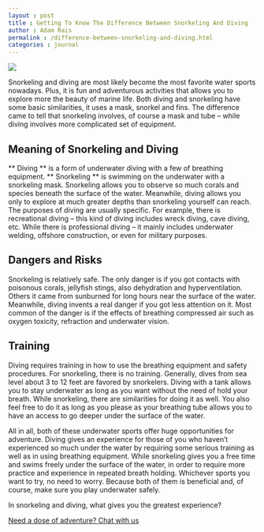 ```yaml
---
layout : post
title : Getting To Know The Difference Between Snorkeling And Diving
author : Adam Rais
permalink : /difference-between-snorkeling-and-diving.html
categories : journal
---
```


<img src="https://i.imgur.com/y6xYpPX.jpg" class="img-responsive post-feat-img" />

Snorkeling and diving are most likely become the most favorite water sports
nowadays. Plus, it is fun and adventurous activities that allows you to explore more the
beauty of marine life. Both diving and snorkeling have some basic similarities, it uses a mask,
snorkel and fins. The difference came to tell that snorkeling involves, of course a mask and
tube – while diving involves more complicated set of equipment.

## Meaning of Snorkeling and Diving
** Diving ** is a form of underwater diving with a few of breathing equipment. ** Snorkeling ** is
swimming on the underwater with a snorkeling mask. Snorkeling allows you to observe so
much corals and species beneath the surface of the water. Meanwhile, diving allows you
only to explore at much greater depths than snorkeling yourself can reach. The purposes of
diving are usually specific. For example, there is recreational diving – this kind of diving
includes wreck diving, cave diving, etc. While there is professional diving – it mainly includes
underwater welding, offshore construction, or even for military purposes.

## Dangers and Risks
Snorkeling is relatively safe. The only danger is if you got contacts with poisonous corals,
jellyfish stings, also dehydration and hyperventilation. Others it came from sunburned for
long hours near the surface of the water. Meanwhile, diving invents a real danger if you got
less attention on it. Most common of the danger is if the effects of breathing compressed air
such as oxygen toxicity, refraction and underwater vision.

## Training
Diving requires training in how to use the breathing equipment and safety procedures. For
snorkeling, there is no training. Generally, dives from sea level about 3 to 12 feet are
favored by snorkelers. Diving with a tank allows you to stay underwater as long as you want
without the need of hold your breath. While snorkeling, there are similarities for doing it as
well. You also feel free to do it as long as you please as your breathing tube allows you to
have an access to go deeper under the surface of the water.

All in all, both of these underwater sports offer huge opportunities for adventure.
Diving gives an experience for those of you who haven’t experienced so much under the
water by requiring some serious training as well as in using breathing equipment. While
snorkeling gives you a free time and swims freely under the surface of the water, in order to
require more practice and experience in repeated breath holding. Whichever sports you
want to try, no need to worry. Because both of them is beneficial and, of course, make sure
you play underwater safely.

In snorkeling and diving, what gives you the greatest experience?

<a href="https://web.whatsapp.com/send?phone={{site.wa}}&text=Hi%20E-Nyelam,%20i%20need%20info%20for%20dive%20spot" class="cta--in--page">Need a dose of adventure? Chat with us</a>
